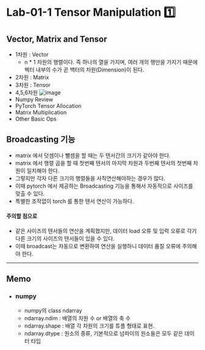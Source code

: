 # Lab-01-1 Tensor Manipulation 1️⃣

## Vector, Matrix and Tensor
  - 1차원 : Vector
    - n * 1 차원의 행렬이다. 즉 하나의 열을 가지며, 여러 개의 행만을 가지기 때문에 벡터 내부의 수가 곧 백터의 차원(Dimension)이 된다.
  - 2차원 : Matrix
  - 3차원 : Tensor
  - 4,5,6차원
  ![image](https://user-images.githubusercontent.com/72531381/147435475-b85f293e-204e-4f94-a0cf-400918778a8d.jpg)
- Numpy Review
- PyTorch Tensor Allocation
- Matrix Multiplication
- Other Basic Ops

## Broadcasting 기능

  - matrix 에서 덧셈이나 뺄셈을 할 때는 두 텐서간의 크기가 같아야 한다.
  - matrix 에서 행렬 곱을 할 때 첫번째 텐서의 마지막 차원과 두번째 텐서의 첫번째 차원이 일치해야 한다.
  - 그렇지만 각자 다른 크기의 행렬들을 사칙연산해야하는 경우가 많다.
  - 이때 pytorch 에서 제공하는 Broadcasting 기능을 통해서 자동적으로 사이즈를 맞출 수 있다.
  - 특별한 조작없이 torch 를 통한 텐서 연산이 가능하다.

  
  #### 주의할 점으로
  - 같은 사이즈의 텐서들의 연산을 계획했지만, 데이터 load 오류 및 입력 오류로 각기 다른 크기의 사이즈의 텐서들이 있을 수 있다. 
  - 이때 broadcast는 자동으로 변환하여 연산을 실행하니 데이터 품질 오류에 주의해야 한다.   

---

## Memo

- ### numpy
  - numpy의 class ndarray
  - ndarray.ndim : 배열의 차원 수 or 배열의 축 수
  - ndarray.shape : 배열 각 차원의 크기를 튜플 형태로 표현.
  - ndarray.dtype : 원소의 종류, 기본적으로 넘파이의 원소들은 모두 같은 데이터 타입